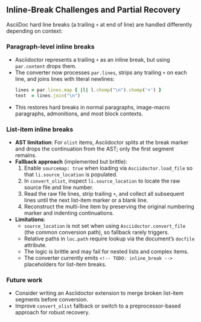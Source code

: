 ## Inline-Break Challenges and Partial Recovery

AsciiDoc hard line breaks (a trailing `+` at end of line) are handled differently depending on context:

### Paragraph-level inline breaks
- Asciidoctor represents a trailing `+` as an inline break, but using `par.content` drops them.
- The converter now processes `par.lines`, strips any trailing `+` on each line, and joins lines with literal newlines:
  ```ruby
  lines = par.lines.map { |l| l.chomp("\n").chomp('+') }
  text  = lines.join("\n")
  ```
- This restores hard breaks in normal paragraphs, image-macro paragraphs, admonitions, and most block contexts.

### List-item inline breaks
- **AST limitation**: For `olist` items, Asciidoctor splits at the break marker and drops the continuation from the AST; only the first segment remains.
- **Fallback approach** (implemented but brittle):
  1. Enable `sourcemap: true` when loading via `Asciidoctor.load_file` so that `li.source_location` is populated.
  2. In `convert_olist`, inspect `li.source_location` to locate the raw source file and line number.
  3. Read the raw file lines, strip trailing `+`, and collect all subsequent lines until the next list-item marker or a blank line.
  4. Reconstruct the multi-line item by preserving the original numbering marker and indenting continuations.
- **Limitations**:
  - `source_location` is not set when using `Asciidoctor.convert_file` (the common conversion path), so fallback rarely triggers.
  - Relative paths in `loc.path` require lookup via the document’s `docfile` attribute.
  - The logic is brittle and may fail for nested lists and complex items.
  - The converter currently emits `<!-- TODO: inline_break -->` placeholders for list-item breaks.

### Future work
- Consider writing an Asciidoctor extension to merge broken list-item segments before conversion.
- Improve `convert_olist` fallback or switch to a preprocessor-based approach for robust recovery.